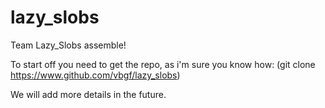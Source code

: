 # lazy_slobs
Team Lazy_Slobs assemble!

To start off you need to get the repo, as i'm sure you know how: (git clone https://www.github.com/vbgf/lazy_slobs)
  
We will add more details in the future.
